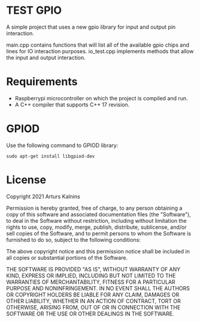 # TEST GPIO
A simple project that uses a new gpio library for input and output pin interaction. 

main.cpp contains functions that will list all of the available gpio chips and lines for IO interaction purposes.
io_test.cpp implements methods that allow the input and output interaction.

# Requirements
* Raspberrypi microcontroller on which the project is compiled and run.
* A C++ compiler that supports C++ 17 revision.

# GPIOD
Use the following command to GPIOD library:

```
sudo apt-get install libgpiod-dev
```


# License
Copyright 2021 Arturs Kalnins

Permission is hereby granted, free of charge, to any person obtaining a copy of this software and associated documentation files (the "Software"), to deal in the Software without restriction, including without limitation the rights to use, copy, modify, merge, publish, distribute, sublicense, and/or sell copies of the Software, and to permit persons to whom the Software is furnished to do so, subject to the following conditions:

The above copyright notice and this permission notice shall be included in all copies or substantial portions of the Software.

THE SOFTWARE IS PROVIDED "AS IS", WITHOUT WARRANTY OF ANY KIND, EXPRESS OR IMPLIED, INCLUDING BUT NOT LIMITED TO THE WARRANTIES OF MERCHANTABILITY, FITNESS FOR A PARTICULAR PURPOSE AND NONINFRINGEMENT. IN NO EVENT SHALL THE AUTHORS OR COPYRIGHT HOLDERS BE LIABLE FOR ANY CLAIM, DAMAGES OR OTHER LIABILITY, WHETHER IN AN ACTION OF CONTRACT, TORT OR OTHERWISE, ARISING FROM, OUT OF OR IN CONNECTION WITH THE SOFTWARE OR THE USE OR OTHER DEALINGS IN THE SOFTWARE.
